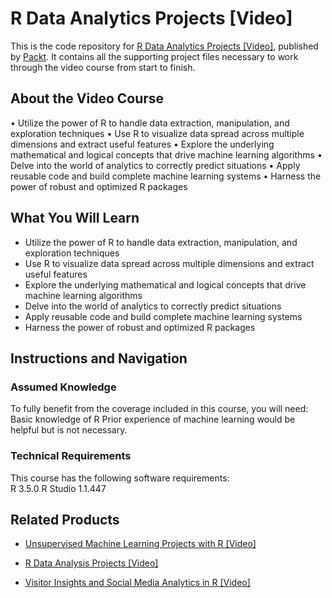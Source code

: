 # R Data Analytics Projects [Video]
This is the code repository for [R Data Analytics Projects [Video]](https://www.packtpub.com/big-data-and-business-intelligence/r-data-analytics-projects-video?utm_source=github&utm_medium=repository&utm_campaign=9781789536829), published by [Packt](https://www.packtpub.com/?utm_source=github). It contains all the supporting project files necessary to work through the video course from start to finish.
## About the Video Course
•	Utilize the power of R to handle data extraction, manipulation, and exploration techniques
•	Use R to visualize data spread across multiple dimensions and extract useful features
•	Explore the underlying mathematical and logical concepts that drive machine learning algorithms
•	Delve into the world of analytics to correctly predict situations 
•	Apply reusable code and build complete machine learning systems 
•	Harness the power of robust and optimized R packages

<H2>What You Will Learn</H2>
<DIV class=book-info-will-learn-text>
<UL>
<LI>Utilize the power of R to handle data extraction, manipulation, and exploration techniques 
<LI>Use R to visualize data spread across multiple dimensions and extract useful features 
<LI>Explore the underlying mathematical and logical concepts that drive machine learning algorithms 
<LI>Delve into the world of analytics to correctly predict situations&nbsp; 
<LI>Apply reusable code and build complete machine learning systems&nbsp; 
<LI>Harness the power of robust and optimized R packages </LI></UL></DIV>

## Instructions and Navigation
### Assumed Knowledge
To fully benefit from the coverage included in this course, you will need:<br/>
Basic knowledge of R
Prior experience of machine learning would be helpful but is not necessary.
### Technical Requirements
This course has the following software requirements:<br/>
R 3.5.0
R Studio 1.1.447

## Related Products
* [Unsupervised Machine Learning Projects with R [Video]](https://www.packtpub.com/big-data-and-business-intelligence/unsupervised-machine-learning-projects-r-video?utm_source=github&utm_medium=repository&utm_campaign=9781788622820)

* [R Data Analysis Projects [Video]](https://www.packtpub.com/big-data-and-business-intelligence/r-data-analysis-projects-video?utm_source=github&utm_medium=repository&utm_campaign=9781789130638)

* [Visitor Insights and Social Media Analytics in R [Video]](https://www.packtpub.com/big-data-and-business-intelligence/visitor-insights-and-social-media-analytics-r-video?utm_source=github&utm_medium=repository&utm_campaign=9781788393768)

